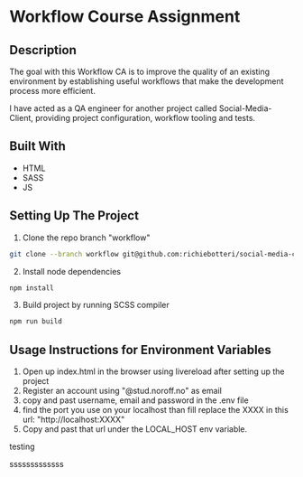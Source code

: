 # Workflow Course Assignment

## Description

The goal with this Workflow CA is to improve the quality of an existing environment by establishing useful workflows that make the development process more efficient.

I have acted as a QA engineer for another project called Social-Media-Client, providing project configuration, workflow tooling and tests.

## Built With
-  HTML
-  SASS
-  JS

## Setting Up The Project

1. Clone the repo branch "workflow"

```bash
git clone --branch workflow git@github.com:richiebotteri/social-media-client.git
```

2. Install node dependencies

```bash
npm install
```

3. Build project by running SCSS compiler

```bash
npm run build
```

## Usage Instructions for Environment Variables

1. Open up index.html in the browser using livereload after setting up the project
2. Register an account using "@stud.noroff.no" as email
3. copy and past username, email and password in the .env file
4. find the port you use on your localhost than fill replace the XXXX in this url: "http://localhost:XXXX"
5. Copy and past that url under the LOCAL_HOST env variable.
 


testing

sssssssssssss